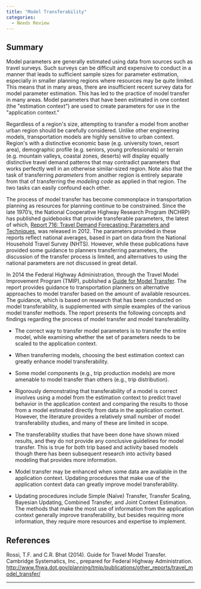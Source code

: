 ```yaml
---
title: "Model Transferability"
categories:
  - Needs Review
---
```


Summary
-------

Model parameters are generally estimated using data from sources such as travel surveys. Such surveys can be difficult and expensive to conduct in a manner that leads to sufficient sample sizes for parameter estimation, especially in smaller planning regions where resources may be quite limited. This means that in many areas, there are insufficient recent survey data for model parameter estimation. This has led to the practice of model transfer in many areas. Model parameters that have been estimated in one context (the "estimation context") are used to create parameters for use in the "application context."

Regardless of a region's size, attempting to transfer a model from another urban region should be carefully considered. Unlike other engineering models, transportation models are highly sensitive to urban context. Region's with a distinctive economic base (e.g. university town, resort area), demographic profile (e.g. seniors, young professionals) or terrain (e.g. mountain valleys, coastal zones, deserts) will display equally distinctive travel demand patterns that may contradict parameters that works perfectly well in an otherwise similar-sized region. Note also that the task of transferring *parameters* from another region is entirely separate from that of transferring the *modeling code* as applied in that region. The two tasks can easily confound each other.

The process of model transfer has become commonplace in transportation planning as resources for planning continue to be constrained. Since the late 1970’s, the National Cooperative Highway Research Program (NCHRP) has published guidebooks that provide transferable parameters, the latest of which, [Report 716: Travel Demand Forecasting: Parameters and Techniques](http://www.trb.org/Publications/Blurbs/167055.aspx%7CNCHRP), was released in 2012. The parameters provided in these reports reflect national averages, based in part on data from the National Household Travel Survey (NHTS). However, while these publications have provided some guidance to planners transferring parameters, the discussion of the transfer process is limited, and alternatives to using the national parameters are not discussed in great detail.

In 2014 the Federal Highway Administration, through the Travel Model Improvement Program (TMIP), published a [Guide for Model Transfer](https://www.fhwa.dot.gov/planning/tmip/publications/other_reports/travel_model_transfer/). The
report provides guidance to transportation planners on alternative approaches to model transfer based on the amount of available resources. The guidance, which is based on research that has been conducted on model transferability, is supplemented with simple examples of the various model transfer methods. The report presents the following concepts and findings regarding the process of model transfer and model transferability.

-   The correct way to transfer model parameters is to transfer the entire model, while examining whether the set of parameters needs to be scaled to the application context.

<!-- -->

-   When transferring models, choosing the best estimation context can greatly enhance model transferability.

<!-- -->

-   Some model components (e.g., trip production models) are more amenable to model transfer than others (e.g., trip distribution).

<!-- -->

-   Rigorously demonstrating that transferability of a model is correct involves using a model from the estimation context to predict travel behavior in the application context and comparing the results to those from a model estimated directly from data in the application context. However, the literature provides a relatively small number of model transferability studies, and many of these are limited in scope.

<!-- -->

-   The transferability studies that have been done have shown mixed results, and they do not provide any conclusive guidelines for model transfer. This is true for both trip based and activity based models though there has been subsequent research into activity based modeling that provides more information.

<!-- -->

-   Model transfer may be enhanced when some data are available in the application context. Updating procedures that make use of the application context data can greatly improve model transferability.

<!-- -->

-   Updating procedures include Simple (Naïve) Transfer, Transfer Scaling, Bayesian Updating, Combined Transfer, and Joint Context Estimation. The methods that make the most use of information from the application context generally improve transferability, but besides requiring more information, they require more resources and expertise to implement.

References
----------

Rossi, T.F. and C.R. Bhat (2014). Guide for Travel Model Transfer. Cambridge Systematics, Inc., prepared for Federal Highway Administration. <http://www.fhwa.dot.gov/planning/tmip/publications/other_reports/travel_model_transfer/>

------------------------------------------------------------------------

